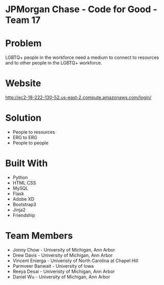 # JPMorgan Chase - Code for Good - Team 17
# Problem
LGBTQ+ people in the workforce need a medium to connect to resources and 
to other people in the LGBTQ+ workforce.

# Website
http://ec2-18-222-130-52.us-east-2.compute.amazonaws.com/login/

# Solution
* People to resources
* ERG to ERG
* People to people

# Built With
* Python
* HTML CSS
* MySQL
* Flask
* Adobe XD
* Bootstrap3
* Jinja2
* Friendship

# Team Members
* Jonny Chow - University of Michigan, Ann Arbor
* Drew Davis - University of Michigan, Ann Arbor
* Vincent Enierga - Univeristy of North Carolina at Chapel Hill
* Parmveer Banwait - University of Iowa
* Reeya Desai - Univeristy of Michigan, Ann Arbor
* Daniel Wu - University of Michigan, Ann Arbor
